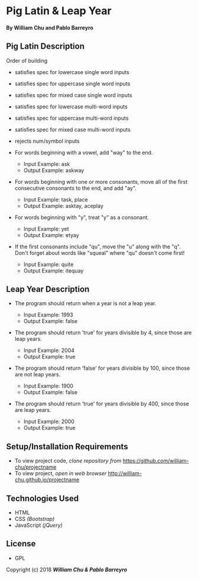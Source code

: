 # **Pig Latin & Leap Year**

#### By William Chu and Pablo Barreyro

## Pig Latin Description

Order of building
* satisfies spec for lowercase single word inputs
* satisfies spec for uppercase single word inputs
* satisfies spec for mixed case single word inputs
* satisfies spec for lowercase multi-word inputs
* satisfies spec for uppercase multi-word inputs
* satisfies spec for mixed case multi-word inputs
* rejects num/symbol inputs

* For words beginning with a vowel, add "way" to the end.
  * Input Example: ask
  * Output Example: askway


* For words beginning with one or more consonants, move all of the first consecutive consonants to the end, and add "ay".
  * Input Example: task, place
  * Output Example: asktay, aceplay


* For words beginning with "y", treat "y" as a consonant.
  * Input Example: yet
  * Output Example: etyay


* If the first consonants include "qu", move the "u" along with the "q". Don't forget about words like "squeal" where "qu" doesn't come first!
  * Input Example: quite
  * Output Example: itequay


## Leap Year Description

* The program should return when a year is not a leap year.
  * Input Example: 1993
  * Output Example: false


* The program should return 'true' for years divisible by 4, since those are leap years.
  * Input Example: 2004
  * Output Example: true


* The program should return 'false' for years divisible by 100, since those are not leap years.
  * Input Example: 1900
  * Output Example: false


* The program should return 'true' for years divisible by 400, since those are leap years.
  * Input Example: 2000
  * Output Example: true


## Setup/Installation Requirements

* To view project code, _clone repository from_ https://github.com/william-chu/projectname
* To view project, _open in web browser_ http://william-chu.github.io/projectname

## Technologies Used

* HTML
* CSS _(Bootstrap)_
* JavaScript _(jQuery)_

## License

* GPL

Copyright (c) 2018 **_William Chu & Pablo Barreyro_**

